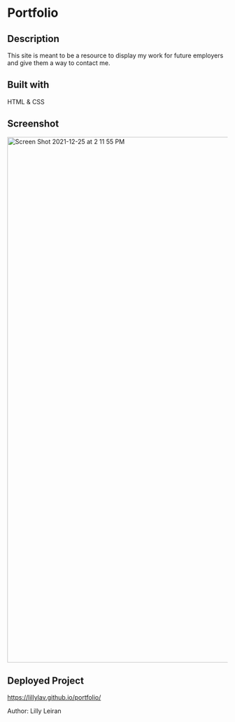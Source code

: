 # Portfolio

## Description
This site is meant to be a resource to display my work for future employers and give them a way to contact me. 

## Built with
HTML & CSS

## Screenshot
<img width="1202" alt="Screen Shot 2021-12-25 at 2 11 55 PM" src="https://user-images.githubusercontent.com/93904532/147393700-9a8bd2a5-2c4d-4764-aceb-97d8286f8001.png">

## Deployed Project
https://lillylav.github.io/portfolio/

Author: Lilly Leiran
